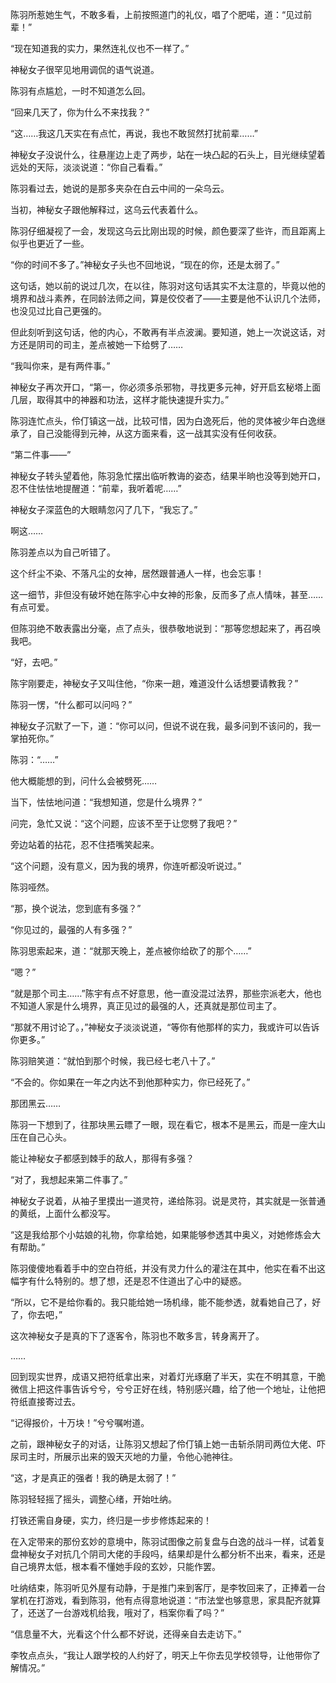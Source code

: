 陈羽所惹她生气，不敢多看，上前按照道门的礼仪，唱了个肥喏，道：“见过前辈！”

“现在知道我的实力，果然连礼仪也不一样了。”

神秘女子很罕见地用调侃的语气说道。

陈羽有点尴尬，一时不知道怎么回。

“回来几天了，你为什么不来找我？”

“这……我这几天实在有点忙，再说，我也不敢贸然打扰前辈……”

神秘女子没说什么，往悬崖边上走了两步，站在一块凸起的石头上，目光继续望着远处的天际，淡淡说道：“你自己看看。”

陈羽看过去，她说的是那多夹杂在白云中间的一朵乌云。

当初，神秘女子跟他解释过，这乌云代表着什么。

陈羽仔细凝视了一会，发现这乌云比刚出现的时候，颜色要深了些许，而且距离上似乎也更近了一些。

“你的时间不多了。”神秘女子头也不回地说，“现在的你，还是太弱了。”

这句话，她以前的说过几次，在以往，陈羽对这句话其实不太注意的，毕竟以他的境界和战斗素养，在同龄法师之间，算是佼佼者了——主要是他不认识几个法师，也没见过比自己更强的。

但此刻听到这句话，他的内心，不敢再有半点波澜。要知道，她上一次说这话，对方还是阴司的司主，差点被她一下给劈了……

“我叫你来，是有两件事。”

神秘女子再次开口，“第一，你必须多杀邪物，寻找更多元神，好开启玄秘塔上面几层，取得其中的神器和功法，这样才能快速提升实力。”

陈羽连忙点头，伶仃镇这一战，比较可惜，因为白逸死后，他的灵体被少年白逸继承了，自己没能得到元神，从这方面来看，这一战其实没有任何收获。

“第二件事——”

神秘女子转头望着他，陈羽急忙摆出临听教诲的姿态，结果半晌也没等到她开口，忍不住怯怯地提醒道：“前辈，我听着呢……”

神秘女子深蓝色的大眼睛忽闪了几下，“我忘了。”

啊这……

陈羽差点以为自己听错了。

这个纤尘不染、不落凡尘的女神，居然跟普通人一样，也会忘事！

这一细节，非但没有破坏她在陈宇心中女神的形象，反而多了点人情味，甚至……有点可爱。

但陈羽绝不敢表露出分毫，点了点头，很恭敬地说到：“那等您想起来了，再召唤我吧。

“好，去吧。”

陈宇刚要走，神秘女子又叫住他，“你来一趟，难道没什么话想要请教我？”

陈羽一愣，“什么都可以问吗？”

神秘女子沉默了一下，道：“你可以问，但说不说在我，最多问到不该问的，我一掌拍死你。”

陈羽：“……”

他大概能想的到，问什么会被劈死……

当下，怯怯地问道：“我想知道，您是什么境界？”

问完，急忙又说：“这个问题，应该不至于让您劈了我吧？”

旁边站着的拈花，忍不住捂嘴笑起来。

“这个问题，没有意义，因为我的境界，你连听都没听说过。”

陈羽哑然。

“那，换个说法，您到底有多强？”

“你见过的，最强的人有多强？”

陈羽思索起来，道：“就那天晚上，差点被你给砍了的那个……”

“嗯？”

“就是那个司主……”陈宇有点不好意思，他一直没混过法界，那些宗派老大，他也不知道人家是什么境界，真正见过的最强的人，还真就是那位司主了。

“那就不用讨论了。，”神秘女子淡淡说道，“等你有他那样的实力，我或许可以告诉你更多。”

陈羽赔笑道：“就怕到那个时候，我已经七老八十了。”

“不会的。你如果在一年之内达不到他那种实力，你已经死了。”

那团黑云……

陈羽一下想到了，往那块黑云瞟了一眼，现在看它，根本不是黑云，而是一座大山压在自己心头。

能让神秘女子都感到棘手的敌人，那得有多强？

“对了，我想起来第二件事了。”

神秘女子说着，从袖子里摸出一道灵符，递给陈羽。说是灵符，其实就是一张普通的黄纸，上面什么都没写。

“这是我给那个小姑娘的礼物，你拿给她，如果能够参透其中奥义，对她修炼会大有帮助。”

陈羽傻傻地看着手中的空白符纸，并没有灵力什么的灌注在其中，他实在看不出这幅字有什么特别的。想了想，还是忍不住道出了心中的疑惑。

“所以，它不是给你看的。我只能给她一场机缘，能不能参透，就看她自己了，好了，你去吧，”

这次神秘女子是真的下了逐客令，陈羽也不敢多言，转身离开了。

……

回到现实世界，成语又把符纸拿出来，对着灯光琢磨了半天，实在不明其意，干脆微信上把这件事告诉兮兮，兮兮正好在线，特别感兴趣，给了他一个地址，让他把符纸直接寄过去。

“记得报价，十万块！”兮兮嘱咐道。

之前，跟神秘女子的对话，让陈羽又想起了伶仃镇上她一击斩杀阴司两位大佬、吓尿司主时，所展示出来的毁天灭地的力量，令他心驰神往。

“这，才是真正的强者！我的确是太弱了！”

陈羽轻轻摇了摇头，调整心绪，开始吐纳。

打铁还需自身硬，实力，终归是一步步修炼起来的！

在入定带来的那份玄妙的意境中，陈羽试图像之前复盘与白逸的战斗一样，试着复盘神秘女子对抗几个阴司大佬的手段吗，结果却是什么都分析不出来，看来，还是自己境界太低，根本看不懂她手段的玄妙，只能作罢。

吐纳结束，陈羽听见外屋有动静，于是推门来到客厅，是李牧回来了，正捧着一台掌机在打游戏，看到陈羽，他有点得意地说道：“市法堂也够意思，家具配齐就算了，还送了一台游戏机给我，哦对了，档案你看了吗？”

“信息量不大，光看这个什么都不好说，还得亲自去走访下。”

李牧点点头，“我让人跟学校的人约好了，明天上午你去见学校领导，让他带你了解情况。”
